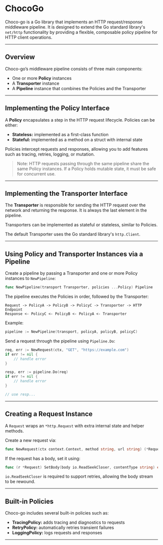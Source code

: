 # ChocoGo

Choco-go is a Go library that implements an HTTP request/response middleware pipeline. It is designed to extend the Go standard library's `net/http` functionality by providing a flexible, composable policy pipeline for HTTP client operations.

---

## Overview

Choco-go’s middleware pipeline consists of three main components:

- One or more **Policy** instances  
- A **Transporter** instance  
- A **Pipeline** instance that combines the Policies and the Transporter  

---

## Implementing the Policy Interface

A **Policy** encapsulates a step in the HTTP request lifecycle. Policies can be either:

- **Stateless:** implemented as a first-class function  
- **Stateful:** implemented as a method on a struct with internal state  

Policies intercept requests and responses, allowing you to add features such as tracing, retries, logging, or mutation.

> Note: HTTP requests passing through the same pipeline share the same Policy instances. If a Policy holds mutable state, it must be safe for concurrent use.

---

## Implementing the Transporter Interface

The **Transporter** is responsible for sending the HTTP request over the network and returning the response. It is always the last element in the pipeline.

Transporters can be implemented as stateful or stateless, similar to Policies.

The default Transporter uses the Go standard library's `http.Client`.

---

## Using Policy and Transporter Instances via a Pipeline

Create a pipeline by passing a Transporter and one or more Policy instances to `NewPipeline`:

```go
func NewPipeline(transport Transporter, policies ...Policy) Pipeline
```

The pipeline executes the Policies in order, followed by the Transporter:

```
Request -> PolicyA -> PolicyB -> PolicyC -> Transporter -> HTTP Endpoint
Response <- PolicyC <- PolicyB <- PolicyA <- Transporter
```

Example:

```go
pipeline := NewPipeline(transport, policyA, policyB, policyC)
```

Send a request through the pipeline using `Pipeline.Do`:

```go
req, err := NewRequest(ctx, "GET", "https://example.com")
if err != nil {
    // handle error
}

resp, err := pipeline.Do(req)
if err != nil {
    // handle error
}

// use resp...
```

---

## Creating a Request Instance

A `Request` wraps an `*http.Request` with extra internal state and helper methods.

Create a new request via:

```go
func NewRequest(ctx context.Context, method string, url string) (*Request, error)
```

If the request has a body, set it using:

```go
func (r *Request) SetBody(body io.ReadSeekCloser, contentType string) error
```

`io.ReadSeekCloser` is required to support retries, allowing the body stream to be rewound.

---

## Built-in Policies

Choco-go includes several built-in policies such as:

* **TracingPolicy:** adds tracing and diagnostics to requests
* **RetryPolicy:** automatically retries transient failures
* **LoggingPolicy:** logs requests and responses

---
